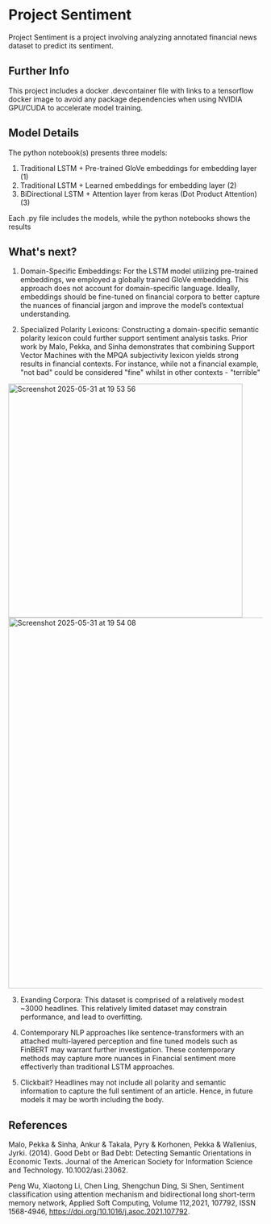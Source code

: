 # Project Sentiment

Project Sentiment is a project involving analyzing annotated financial news dataset to predict its sentiment. 

## Further Info
This project includes a docker .devcontainer file with links to a tensorflow docker image to avoid any package dependencies when using NVIDIA GPU/CUDA to accelerate model training.

## Model Details

The python notebook(s) presents three models: 
1. Traditional LSTM + Pre-trained GloVe embeddings for embedding layer (1)
2. Traditional LSTM + Learned embeddings for embedding layer (2)
3. BiDirectional LSTM + Attention layer from keras (Dot Product Attention) (3)

Each .py file includes the models, while the python notebooks shows the results

## What's next?

1. Domain-Specific Embeddings: For the LSTM model utilizing pre-trained embeddings, we employed a globally trained GloVe embedding. This approach does not account for domain-specific language. Ideally, embeddings should be fine-tuned on financial corpora to better capture the nuances of financial jargon and improve the model’s contextual understanding.

2. Specialized Polarity Lexicons: Constructing a domain-specific semantic polarity lexicon could further support sentiment analysis tasks. Prior work by Malo, Pekka, and Sinha demonstrates that combining Support Vector Machines with the MPQA subjectivity lexicon yields strong results in financial contexts. For instance, while not a financial example, "not bad" could be considered "fine" whilst in other contexts - "terrible"
   
<img width="464" alt="Screenshot 2025-05-31 at 19 53 56" src="https://github.com/user-attachments/assets/fcd75f33-3ab7-438b-b01a-be8499aa4ee1" />
<img width="736" alt="Screenshot 2025-05-31 at 19 54 08" src="https://github.com/user-attachments/assets/ead4285b-db83-4dd2-a210-141731b77d73" />

3. Exanding Corpora: This dataset is comprised of a relatively modest ~3000 headlines. This relatively limited dataset may constrain performance, and lead to overfitting. 
  
4. Contemporary NLP approaches like sentence-transformers with an attached multi-layered perception and fine tuned models such as FinBERT may warrant further investigation. These contemporary methods may capture more nuances in Financial sentiment more effectiverly than traditional LSTM approaches.

5. Clickbait? Headlines may not include all polarity and semantic information to capture the full sentiment of an article. Hence, in future models it may be worth including the body. 

## References
Malo, Pekka & Sinha, Ankur & Takala, Pyry & Korhonen, Pekka & Wallenius, Jyrki. (2014). Good Debt or Bad Debt: Detecting Semantic Orientations in Economic Texts. Journal of the American Society for Information Science and Technology. 10.1002/asi.23062. 

Peng Wu, Xiaotong Li, Chen Ling, Shengchun Ding, Si Shen, Sentiment classification using attention mechanism and bidirectional long short-term memory network, Applied Soft Computing, Volume 112,2021, 107792, ISSN 1568-4946, https://doi.org/10.1016/j.asoc.2021.107792.


